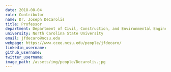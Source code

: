 ```yaml
---
date: 2018-08-04
role: Contributor
name: Dr. Joseph DeCarolis
title: Professor
department: Department of Civil, Construction, and Environmental Engineering
university: North Carolina State University
email: jfdecaro@ncsu.edu
webpage: https://www.ccee.ncsu.edu/people/jfdecaro/
linkedin_username:
github_username:
twitter_username:
image_path: /assets/img/people/Decarolis.jpg
---
```

